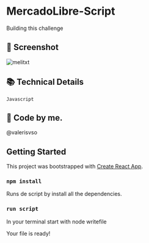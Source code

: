 # MercadoLibre-Script

Building this challenge

## 📱 Screenshot

![melitxt](https://github.com/valerisvso/rick-and-morty-react/blob/master/valerisvso.github.io_rick-and-morty-react_.png)


## 📚 Technical Details
```
Javascript
```

## 🙋 Code by me. 
@valerisvso

## Getting Started 

This project was bootstrapped with [Create React App](https://github.com/facebook/create-react-app).

### `npm install`

Runs de script by install all the dependencies.

### `run script`

In your terminal start with node writefile

Your file is ready!
